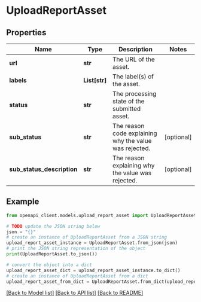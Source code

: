 # UploadReportAsset


## Properties

Name | Type | Description | Notes
------------ | ------------- | ------------- | -------------
**url** | **str** | The URL of the asset. | 
**labels** | **List[str]** | The label(s) of the asset. | 
**status** | **str** | The processing state of the submitted asset. | 
**sub_status** | **str** | The reason code explaining why the value was rejected. | [optional] 
**sub_status_description** | **str** | The reason explaining why the value was rejected. | [optional] 

## Example

```python
from openapi_client.models.upload_report_asset import UploadReportAsset

# TODO update the JSON string below
json = "{}"
# create an instance of UploadReportAsset from a JSON string
upload_report_asset_instance = UploadReportAsset.from_json(json)
# print the JSON string representation of the object
print(UploadReportAsset.to_json())

# convert the object into a dict
upload_report_asset_dict = upload_report_asset_instance.to_dict()
# create an instance of UploadReportAsset from a dict
upload_report_asset_from_dict = UploadReportAsset.from_dict(upload_report_asset_dict)
```
[[Back to Model list]](../README.md#documentation-for-models) [[Back to API list]](../README.md#documentation-for-api-endpoints) [[Back to README]](../README.md)


